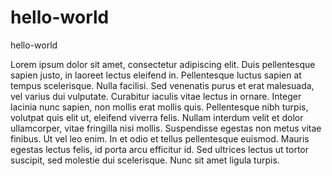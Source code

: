 # hello-world
hello-world

Lorem ipsum dolor sit amet, consectetur adipiscing elit. Duis pellentesque sapien justo, in laoreet lectus eleifend in. Pellentesque luctus sapien at tempus scelerisque. Nulla facilisi. Sed venenatis purus et erat malesuada, vel varius dui vulputate. Curabitur iaculis vitae lectus in ornare. Integer lacinia nunc sapien, non mollis erat mollis quis. Pellentesque nibh turpis, volutpat quis elit ut, eleifend viverra felis. Nullam interdum velit et dolor ullamcorper, vitae fringilla nisi mollis. Suspendisse egestas non metus vitae finibus. Ut vel leo enim. In et odio et tellus pellentesque euismod. Mauris egestas lectus felis, id porta arcu efficitur id. Sed ultrices lectus ut tortor suscipit, sed molestie dui scelerisque. Nunc sit amet ligula turpis.
